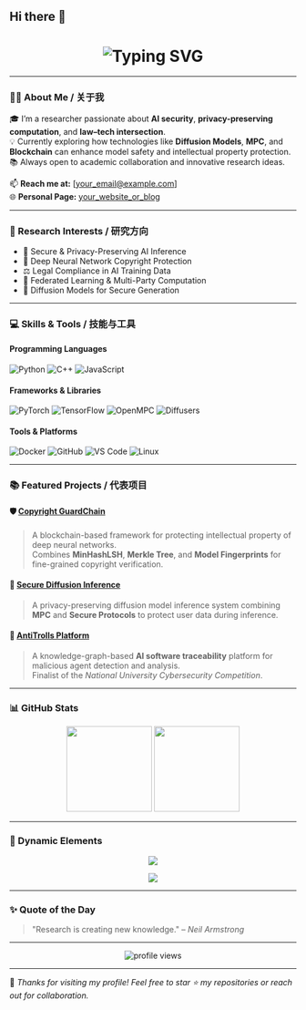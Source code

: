 ## Hi there 👋

<!--
**Joyceia/Joyceia** is a ✨ _special_ ✨ repository because its `README.md` (this file) appears on your GitHub profile.

Here are some ideas to get you started:

- 🔭 I’m currently working on ...
- 🌱 I’m currently learning ...
- 👯 I’m looking to collaborate on ...
- 🤔 I’m looking for help with ...
- 💬 Ask me about ...
- 📫 How to reach me: ...
- 😄 Pronouns: ...
- ⚡ Fun fact: ...
-->

<!-- 动态标题 -->
<h1 align="center">
  <img src="https://readme-typing-svg.demolab.com?font=Nunito&weight=700&size=28&pause=1000&color=42D1F5&center=true&vCenter=true&width=550&lines=Hi+there+👋,+I'm+%E4%BD%A0%E7%9A%84%E5%90%8D%E5%AD%97!;Researcher+%26+Developer;Exploring+AI+Security,+Privacy,+and+Law." alt="Typing SVG" />
</h1>

---

### 🧑‍🔬 About Me / 关于我
🎓 I’m a researcher passionate about **AI security**, **privacy-preserving computation**, and **law–tech intersection**.  
💡 Currently exploring how technologies like **Diffusion Models**, **MPC**, and **Blockchain** can enhance model safety and intellectual property protection.  
📚 Always open to academic collaboration and innovative research ideas.  

📫 **Reach me at:** [your_email@example.com]  
🌐 **Personal Page:** [your_website_or_blog](https://your-site.com)

---

### 🧩 Research Interests / 研究方向
- 🔐 Secure & Privacy-Preserving AI Inference  
- 🧠 Deep Neural Network Copyright Protection  
- ⚖️ Legal Compliance in AI Training Data  
- 🧮 Federated Learning & Multi-Party Computation  
- 🌈 Diffusion Models for Secure Generation

---

### 💻 Skills & Tools / 技能与工具

#### Programming Languages
![Python](https://img.shields.io/badge/Python-3776AB?logo=python&logoColor=white)
![C++](https://img.shields.io/badge/C++-00599C?logo=cplusplus&logoColor=white)
![JavaScript](https://img.shields.io/badge/JavaScript-F7DF1E?logo=javascript&logoColor=black)

#### Frameworks & Libraries
![PyTorch](https://img.shields.io/badge/PyTorch-EE4C2C?logo=pytorch&logoColor=white)
![TensorFlow](https://img.shields.io/badge/TensorFlow-FF6F00?logo=tensorflow&logoColor=white)
![OpenMPC](https://img.shields.io/badge/MPC-Secure%20Computing-blueviolet)
![Diffusers](https://img.shields.io/badge/Diffusers-0096FF?logo=stabilityai&logoColor=white)

#### Tools & Platforms
![Docker](https://img.shields.io/badge/Docker-2496ED?logo=docker&logoColor=white)
![GitHub](https://img.shields.io/badge/GitHub-181717?logo=github&logoColor=white)
![VS Code](https://img.shields.io/badge/VS%20Code-007ACC?logo=visualstudiocode&logoColor=white)
![Linux](https://img.shields.io/badge/Linux-FCC624?logo=linux&logoColor=black)

---

### 📚 Featured Projects / 代表项目

#### 🛡️ [Copyright GuardChain](https://github.com/yourusername/Copyright-GuardChain)
> A blockchain-based framework for protecting intellectual property of deep neural networks.  
> Combines **MinHashLSH**, **Merkle Tree**, and **Model Fingerprints** for fine-grained copyright verification.

#### 🔐 [Secure Diffusion Inference](https://github.com/yourusername/Secure-Diffusion-Inference)
> A privacy-preserving diffusion model inference system combining **MPC** and **Secure Protocols** to protect user data during inference.

#### 🧭 [AntiTrolls Platform](https://github.com/yourusername/AntiTrolls)
> A knowledge-graph-based **AI software traceability** platform for malicious agent detection and analysis.  
> Finalist of the *National University Cybersecurity Competition*.

---

### 📊 GitHub Stats

<p align="center">
  <img height="150" src="https://github-readme-stats.vercel.app/api?username=yourusername&show_icons=true&theme=radical" />
  <img height="150" src="https://github-readme-stats.vercel.app/api/top-langs/?username=yourusername&layout=compact&theme=radical" />
</p>

---

### 🌈 Dynamic Elements

<p align="center">
  <img src="https://github-profile-trophy.vercel.app/?username=yourusername&theme=radical&no-frame=true&row=1&column=6" />
</p>

<p align="center">
  <img src="https://github-readme-activity-graph.vercel.app/graph?username=yourusername&theme=tokyo-night" />
</p>

---

### ✨ Quote of the Day

> "Research is creating new knowledge." – *Neil Armstrong*

---

<p align="center">
  <img src="https://komarev.com/ghpvc/?username=yourusername&color=brightgreen&style=flat-square" alt="profile views" />
</p>

---

💬 *Thanks for visiting my profile! Feel free to star ⭐ my repositories or reach out for collaboration.*
